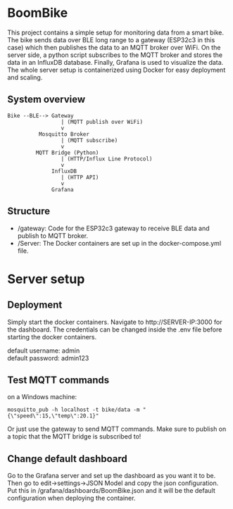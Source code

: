 # BoomBike

This project contains a simple setup for monitoring data from a smart bike. The bike sends data over BLE long range to a gateway (ESP32c3 in this case) which then publishes the data to an MQTT broker over WiFi. On the server side, a python script subscribes to the MQTT broker and stores the data in an InfluxDB database. Finally, Grafana is used to visualize the data.
The whole server setup is containerized using Docker for easy deployment and scaling.

## System overview

```
Bike --BLE--> Gateway
                 | (MQTT publish over WiFi)
                 v
          Mosquitto Broker
                 | (MQTT subscribe)
                 v
         MQTT Bridge (Python)
                 | (HTTP/Influx Line Protocol)
                 v
              InfluxDB 
                 | (HTTP API)
                 v
              Grafana 
```

## Structure

- /gateway: Code for the ESP32c3 gateway to receive BLE data and publish to MQTT broker.
- /Server: The Docker containers are set up in the docker-compose.yml file.

# Server setup

## Deployment

Simply start the docker containers. Navigate to http://SERVER-IP:3000 for the dashboard. The credentials can be changed inside the .env file before starting the docker containers.

default username: admin\
default password: admin123

## Test MQTT commands

on a Windows machine:
```
mosquitto_pub -h localhost -t bike/data -m "{\"speed\":15,\"temp\":20.1}"
```

Or just use the gateway to send MQTT commands. Make sure to publish on a topic that the MQTT bridge is subscribed to!

## Change default dashboard

Go to the Grafana server and set up the dashboard as you want it to be. Then go to edit->settings->JSON Model and copy the json configuration. Put this in /grafana/dashboards/BoomBike.json and it will be the default configuration when deploying the container.
